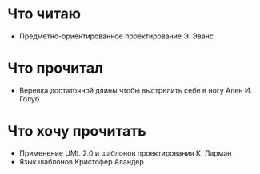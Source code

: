 # Что читаю

- Предметно-ориентированное проектирование Э. Эванс

# Что прочитал

- Веревка достаточной длины чтобы выстрелить себе в ногу Ален И. Голуб

# Что хочу прочитать

- Применение UML 2.0 и шаблонов проектирования К. Ларман
- Язык шаблонов Кристофер Аландер

